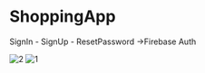 # ShoppingApp

SignIn - SignUp - ResetPassword ->Firebase Auth

![2](https://github.com/AliArdal/ShoppingApp/assets/135712333/bed9c4a4-69af-4873-b030-fa50f0b9c532)
![1](https://github.com/AliArdal/ShoppingApp/assets/135712333/abbe60c2-a272-457d-9cf3-8c01dcf442ba)


